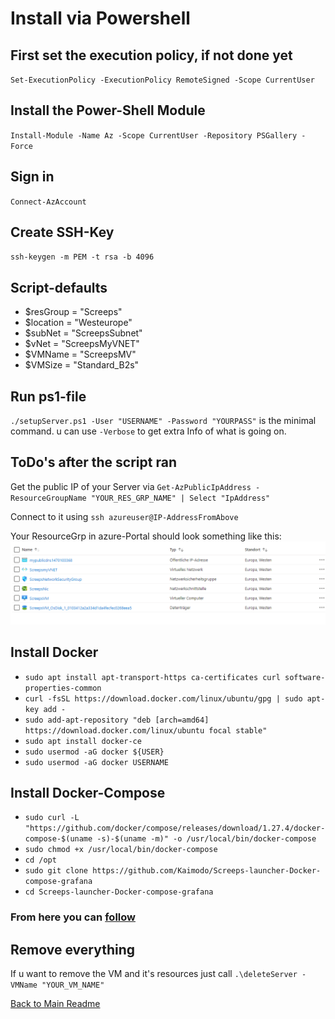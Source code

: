 # Install via Powershell

## First set the execution policy, if not done yet

`Set-ExecutionPolicy -ExecutionPolicy RemoteSigned -Scope CurrentUser`

## Install the Power-Shell Module

`Install-Module -Name Az -Scope CurrentUser -Repository PSGallery -Force`

## Sign in

`Connect-AzAccount`

## Create SSH-Key

`ssh-keygen -m PEM -t rsa -b 4096`

## Script-defaults

- $resGroup = "Screeps"
- $location = "Westeurope"
- $subNet = "ScreepsSubnet"
- $vNet = "ScreepsMyVNET"
- $VMName = "ScreepsMV"
- $VMSize = "Standard_B2s"

## Run ps1-file

`./setupServer.ps1 -User "USERNAME" -Password "YOURPASS"` is the minimal command. u can use `-Verbose` to get extra Info of what is going on.

## ToDo's after the script ran

Get the public IP of your Server via `Get-AzPublicIpAddress -ResourceGroupName "YOUR_RES_GRP_NAME" | Select "IpAddress"`

Connect to it using `ssh azureuser@IP-AddressFromAbove`

Your ResourceGrp in azure-Portal should look something like this:
![ ](../img/azureResGrp.png)

## Install Docker

- `sudo apt install apt-transport-https ca-certificates curl software-properties-common`
- `curl -fsSL https://download.docker.com/linux/ubuntu/gpg | sudo apt-key add -`
- `sudo add-apt-repository "deb [arch=amd64] https://download.docker.com/linux/ubuntu focal stable"`
- `sudo apt install docker-ce`
- `sudo usermod -aG docker ${USER}`
- `sudo usermod -aG docker USERNAME`

## Install Docker-Compose

- `sudo curl -L "https://github.com/docker/compose/releases/download/1.27.4/docker-compose-$(uname -s)-$(uname -m)" -o /usr/local/bin/docker-compose`
- `sudo chmod +x /usr/local/bin/docker-compose`
- `cd /opt`
- `sudo git clone https://github.com/Kaimodo/Screeps-launcher-Docker-compose-grafana`
- `cd Screeps-launcher-Docker-compose-grafana`

### From here you can [follow](../ReadMe.md)

## Remove everything

If u want to remove the VM and it's resources just call `.\deleteServer -VMName "YOUR_VM_NAME"`

[Back to Main Readme](../ReadMe.md)
